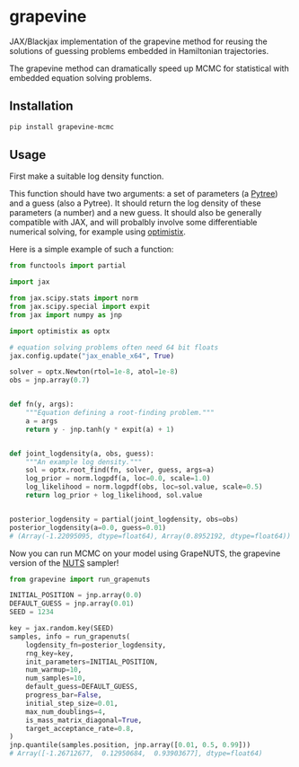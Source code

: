 # grapevine

JAX/Blackjax implementation of the grapevine method for reusing the solutions of guessing problems embedded in Hamiltonian trajectories.

The grapevine method can dramatically speed up MCMC for statistical with embedded equation solving problems.

## Installation

```sh
pip install grapevine-mcmc
```

## Usage

First make a suitable log density function.

This function should have two arguments: a set of parameters (a [Pytree](https://jax.readthedocs.io/en/latest/pytrees.html)) and a guess (also a Pytree). It should return the log density of these parameters (a number) and a new guess. It should also be generally compatible with JAX, and will probalbly involve some differentiable numerical solving, for example using [optimistix](https://docs.kidger.site/optimistix/).

Here is a simple example of such a function:

```python
from functools import partial

import jax

from jax.scipy.stats import norm
from jax.scipy.special import expit
from jax import numpy as jnp

import optimistix as optx

# equation solving problems often need 64 bit floats
jax.config.update("jax_enable_x64", True)

solver = optx.Newton(rtol=1e-8, atol=1e-8)
obs = jnp.array(0.7)


def fn(y, args):
    """Equation defining a root-finding problem."""
    a = args
    return y - jnp.tanh(y * expit(a) + 1)


def joint_logdensity(a, obs, guess):
    """An example log density."""
    sol = optx.root_find(fn, solver, guess, args=a)
    log_prior = norm.logpdf(a, loc=0.0, scale=1.0)
    log_likelihood = norm.logpdf(obs, loc=sol.value, scale=0.5)
    return log_prior + log_likelihood, sol.value


posterior_logdensity = partial(joint_logdensity, obs=obs)
posterior_logdensity(a=0.0, guess=0.01)
# (Array(-1.22095095, dtype=float64), Array(0.8952192, dtype=float64))
```

Now you can run MCMC on your model using GrapeNUTS, the grapevine version of the [NUTS](http://www.stat.columbia.edu/~gelman/research/published/nuts.pdf) sampler!

```python
from grapevine import run_grapenuts

INITIAL_POSITION = jnp.array(0.0)
DEFAULT_GUESS = jnp.array(0.01)
SEED = 1234

key = jax.random.key(SEED)
samples, info = run_grapenuts(
    logdensity_fn=posterior_logdensity,
    rng_key=key,
    init_parameters=INITIAL_POSITION,
    num_warmup=10,
    num_samples=10,
    default_guess=DEFAULT_GUESS,
    progress_bar=False,
    initial_step_size=0.01,
    max_num_doublings=4,
    is_mass_matrix_diagonal=True,
    target_acceptance_rate=0.8,
)
jnp.quantile(samples.position, jnp.array([0.01, 0.5, 0.99]))
# Array([-1.26712677,  0.12950684,  0.93903677], dtype=float64)
```
